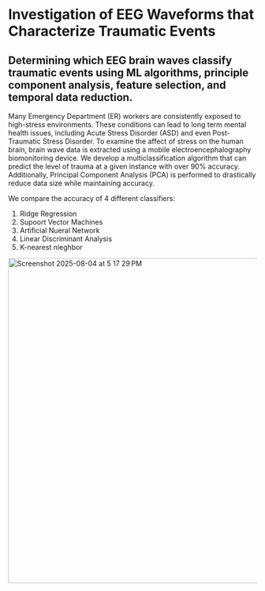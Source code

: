 # Investigation of EEG Waveforms that Characterize Traumatic Events
## Determining which EEG brain waves classify traumatic events using ML algorithms, principle component analysis, feature selection, and temporal data reduction. 

Many Emergency Department (ER) workers are consistently exposed to high-stress environments. These conditions can lead to long term mental health issues, including Acute Stress Disorder (ASD) and even Post-Traumatic Stress Disorder. To examine the affect of stress on the human brain, brain wave data is extracted using a mobile electroencephalography biomonitoring device. We develop a multiclassification algorithm that can predict the level of trauma at a given instance with over 90\% accuracy. Additionally, Principal Component Analysis (PCA) is performed to drastically reduce data size while maintaining accuracy.

We compare the accuracy of 4 different classifiers: 
1. Ridge Regression
2. Supoort Vector Machines
3. Artificial Nueral Network
4. Linear Discriminant Analysis
5. K-nearest nieghbor

<img width="728" height="660" alt="Screenshot 2025-08-04 at 5 17 29 PM" src="https://github.com/user-attachments/assets/58f7d694-ab76-45ee-a43d-dd6a84f672ab" />
